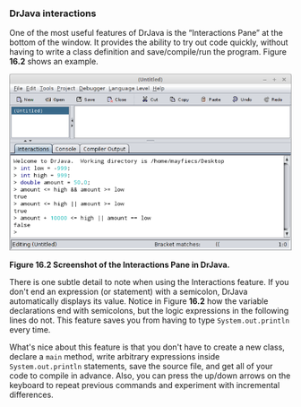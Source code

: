 ###  DrJava interactions


One of the most useful features of DrJava is the “Interactions Pane” at the bottom of the window.
It provides the ability to try out code quickly, without having to write a class definition and save/compile/run the program.
Figure **16.2** shows an example.


![Figure 16.2 Screenshot of the Interactions Pane in DrJava.](figs/drjava-logic.png)

**Figure 16.2 Screenshot of the Interactions Pane in DrJava.**

There is one subtle detail to note when using the Interactions feature.
If you don't end an expression (or statement) with a semicolon, DrJava automatically displays its value.
Notice in Figure **16.2** how the variable declarations end with semicolons, but the logic expressions in the following lines do not.
This feature saves you from having to type `System.out.println` every time.

What's nice about this feature is that you don't have to create a new class, declare a `main` method, write arbitrary expressions inside `System.out.println` statements, save the source file, and get all of your code to compile in advance.
Also, you can press the up/down arrows on the keyboard to repeat previous commands and experiment with incremental differences.